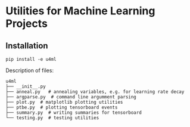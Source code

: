 # Utilities for Machine Learning Projects

## Installation

```{bash}
pip install -e u4ml
```

Description of files:
```
u4ml
├── __init__.py
├── anneal.py   # annealing variables, e.g. for learning rate decay
├── argparse.py  # command line argumment parsing
├── plot.py  # matplotlib plotting utilities
├── ptbe.py  # plotting tensorboard events
├── summary.py  # writing summaries for tensorboard
└── testing.py  # testing utilities
```
